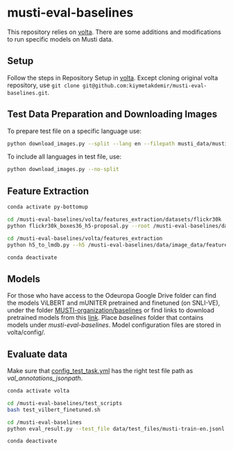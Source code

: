 # musti-eval-baselines

This repository relies on [volta](https://github.com/e-bug/volta). There are some additions and modifications to run specific models on Musti data.

## Setup

Follow the steps in Repository Setup in [volta](https://github.com/kiymetakdemir/musti-eval-baselines/tree/main/volta). Except cloning original volta repository, use `git clone git@github.com:kiymetakdemir/musti-eval-baselines.git`.

## Test Data Preparation and Downloading Images

To prepare test file on a specific language use:
```bash
python download_images.py --split --lang en --filepath musti_data/musti-train.json
```

To include all languages in test file, use:
```bash
python download_images.py --no-split
```

## Feature Extraction

```bash
conda activate py-bottomup

cd /musti-eval-baselines/volta/features_extraction/datasets/flickr30k
python flickr30k_boxes36_h5-proposal.py --root /musti-eval-baselines/data/image_data/images --outdir /musti-eval-baselines/data/image_data/features

cd /musti-eval-baselines/volta/features_extraction
python h5_to_lmdb.py --h5 /musti-eval-baselines/data/image_data/features/musti_boxes36.h5 --lmdb /musti-eval-baselines/data/image_data/features/lmdb

conda deactivate
```

## Models
For those who have access to the Odeuropa Google Drive folder can find the models ViLBERT and mUNITER pretrained and finetuned (on SNLI-VE), under the folder [MUSTI-organization/baselines](https://drive.google.com/drive/folders/1TJNMwY3QbHMcrd71Ybh-9CK_SPHWyWPW?usp=sharing) or find links to download pretrained models from this [link](https://github.com/kiymetakdemir/musti-eval-baselines/blob/main/volta/MODELS.md). Place <em>baselines</em> folder that contains models under <em>musti-eval-baselines</em>. Model configuration files are stored in volta/config/.

## Evaluate data

Make sure that [config_test_task.yml](https://github.com/kiymetakdemir/musti-eval-baselines/blob/main/config_test_task.yml) has the right test file path as <em>val_annotations_jsonpath</em>.

```bash
conda activate volta

cd /musti-eval-baselines/test_scripts
bash test_vilbert_finetuned.sh

cd /musti-eval-baselines
python eval_result.py --test_file data/test_files/musti-train-en.jsonl --logit_file results/vilbert/pretrained/musti-train-en-logits.txt

conda deactivate
```








